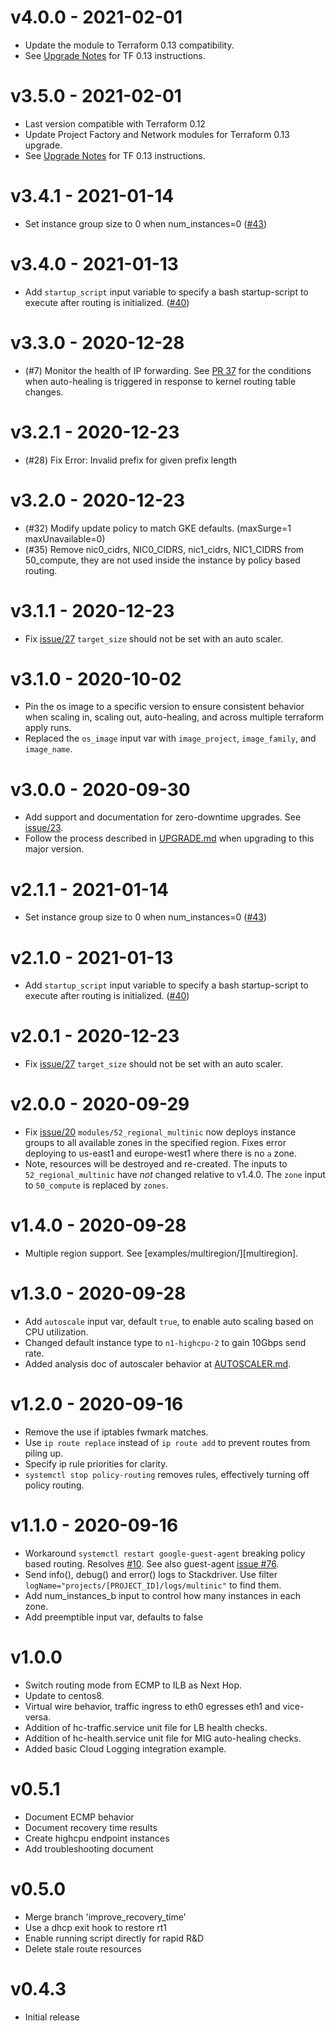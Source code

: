 v4.0.0 - 2021-02-01
===

 * Update the module to Terraform 0.13 compatibility.
 * See [Upgrade Notes](./docs/UPGRADE.md) for TF 0.13 instructions.

v3.5.0 - 2021-02-01
===

 * Last version compatible with Terraform 0.12
 * Update Project Factory and Network modules for Terraform 0.13 upgrade.
 * See [Upgrade Notes](./docs/UPGRADE.md) for TF 0.13 instructions.

v3.4.1 - 2021-01-14
===

 * Set instance group size to 0 when num_instances=0 ([#43][issue43])

v3.4.0 - 2021-01-13
===

 * Add `startup_script` input variable to specify a bash startup-script to
   execute after routing is initialized.  ([#40][issue40])

v3.3.0 - 2020-12-28
===

 * (#7) Monitor the health of IP forwarding.  See [PR
   37](https://github.com/openinfrastructure/terraform-google-multinic/pull/37#)
   for the conditions when auto-healing is triggered in response to kernel
   routing table changes.

v3.2.1 - 2020-12-23
===

 * (#28) Fix Error: Invalid prefix for given prefix length

v3.2.0 - 2020-12-23
===

 * (#32) Modify update policy to match GKE defaults. (maxSurge=1 maxUnavailable=0)
 * (#35) Remove nic0_cidrs, NIC0_CIDRS, nic1_cidrs, NIC1_CIDRS from 50_compute,
   they are not used inside the instance by policy based routing.

v3.1.1 - 2020-12-23
===

 * Fix [issue/27][issue27] `target_size` should not be set with an auto scaler.

v3.1.0 - 2020-10-02
===

 * Pin the os image to a specific version to ensure consistent behavior when
   scaling in, scaling out, auto-healing, and across multiple terraform apply
   runs.
 * Replaced the `os_image` input var with `image_project`, `image_family`, and
   `image_name`.

v3.0.0 - 2020-09-30
===

 * Add support and documentation for zero-downtime upgrades.  See
   [issue/23](https://github.com/openinfrastructure/terraform-google-multinic/issues/23).
 * Follow the process described in [UPGRADE.md](./docs/UPGRADE.md) when
   upgrading to this major version.

v2.1.1 - 2021-01-14
===

 * Set instance group size to 0 when num_instances=0 ([#43][issue43])

v2.1.0 - 2021-01-13
===

 * Add `startup_script` input variable to specify a bash startup-script to
   execute after routing is initialized.  ([#40][issue40])

v2.0.1 - 2020-12-23
===

 * Fix [issue/27][issue27] `target_size` should not be set with an auto scaler.

v2.0.0 - 2020-09-29
===

 * Fix [issue/20][issue20] `modules/52_regional_multinic` now deploys instance
   groups to all available zones in the specified region.  Fixes error
   deploying to us-east1 and europe-west1 where there is no `a` zone.
 * Note, resources will be destroyed and re-created.  The inputs to
   `52_regional_multinic` have *not* changed relative to v1.4.0.  The `zone`
   input to `50_compute` is replaced by `zones`.

v1.4.0 - 2020-09-28
===

 * Multiple region support.  See [examples/multiregion/][multiregion].

v1.3.0 - 2020-09-28
===

 * Add `autoscale` input var, default `true`, to enable auto scaling based on
   CPU utilization.
 * Changed default instance type to `n1-highcpu-2` to gain 10Gbps send rate.
 * Added analysis doc of autoscaler behavior at
   [AUTOSCALER.md](./docs/AUTOSCALER.md).

v1.2.0 - 2020-09-16
===

 * Remove the use if iptables fwmark matches.
 * Use `ip route replace` instead of `ip route add` to prevent routes from
   piling up.
 * Specify ip rule priorities for clarity.
 * `systemctl stop policy-routing` removes rules, effectively turning off
   policy routing.

v1.1.0 - 2020-09-16
===

 * Workaround `systemctl restart google-guest-agent` breaking policy based
   routing.  Resolves [#10][issue10].  See also guest-agent [issue #76][guest76].
 * Send info(), debug() and error() logs to Stackdriver.  Use filter
   `logName="projects/[PROJECT_ID]/logs/multinic"` to find them.
 * Add num_instances_b input to control how many instances in each zone.
 * Add preemptible input var, defaults to false

v1.0.0
===

 * Switch routing mode from ECMP to ILB as Next Hop.
 * Update to centos8.
 * Virtual wire behavior, traffic ingress to eth0 egresses eth1 and vice-versa.
 * Addition of hc-traffic.service unit file for LB health checks.
 * Addition of hc-health.service unit file for MIG auto-healing checks.
 * Added basic Cloud Logging integration example.

v0.5.1
===

 * Document ECMP behavior
 * Document recovery time results
 * Create highcpu endpoint instances
 * Add troubleshooting document

v0.5.0
===

 * Merge branch 'improve_recovery_time'
 * Use a dhcp exit hook to restore rt1
 * Enable running script directly for rapid R&D
 * Delete stale route resources

v0.4.3
===

 * Initial release

[issue10]: https://github.com/openinfrastructure/terraform-google-multinic/issues/10
[guest76]: https://github.com/GoogleCloudPlatform/guest-agent/issues/76
[issue20]: https://github.com/openinfrastructure/terraform-google-multinic/issues/20
[issue27]: https://github.com/openinfrastructure/terraform-google-multinic/issues/27
[issue40]: https://github.com/openinfrastructure/terraform-google-multinic/issues/40
[issue43]: https://github.com/openinfrastructure/terraform-google-multinic/issues/43
